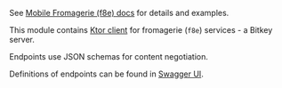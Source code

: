 See [Mobile Fromagerie (f8e) docs](https://docs.wallet.build/guides/mobile/f8e/overview/) for details and examples.

This module contains [Ktor client](https://ktor.io/) for fromagerie (`f8e`) services - a Bitkey server.

Endpoints use JSON schemas for content negotiation.

Definitions of endpoints can be found in [Swagger UI](https://api.dev.wallet.build/docs/swagger-ui/).